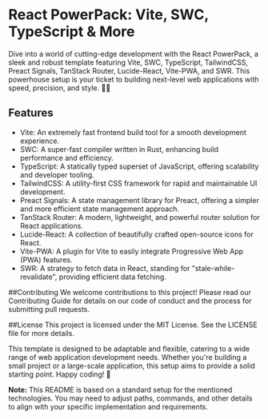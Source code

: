 # React PowerPack: Vite, SWC, TypeScript & More
Dive into a world of cutting-edge development with the React PowerPack, a sleek and robust template featuring Vite, SWC, TypeScript, TailwindCSS, Preact Signals, TanStack Router, Lucide-React, Vite-PWA, and SWR. This powerhouse setup is your ticket to building next-level web applications with speed, precision, and style. 🚀✨

## Features
- Vite: An extremely fast frontend build tool for a smooth development experience.
- SWC: A super-fast compiler written in Rust, enhancing build performance and efficiency.
- TypeScript: A statically typed superset of JavaScript, offering scalability and developer tooling.
- TailwindCSS: A utility-first CSS framework for rapid and maintainable UI development.
- Preact Signals: A state management library for Preact, offering a simpler and more efficient state management approach.
- TanStack Router: A modern, lightweight, and powerful router solution for React applications.
- Lucide-React: A collection of beautifully crafted open-source icons for React.
- Vite-PWA: A plugin for Vite to easily integrate Progressive Web App (PWA) features.
- SWR: A strategy to fetch data in React, standing for "stale-while-revalidate", providing efficient data fetching.

##Contributing
We welcome contributions to this project! Please read our Contributing Guide for details on our code of conduct and the process for submitting pull requests.

##License
This project is licensed under the MIT License. See the LICENSE file for more details.

This template is designed to be adaptable and flexible, catering to a wide range of web application development needs. Whether you're building a small project or a large-scale application, this setup aims to provide a solid starting point. Happy coding! 🚀

__Note:__ This README is based on a standard setup for the mentioned technologies. You may need to adjust paths, commands, and other details to align with your specific implementation and requirements.
